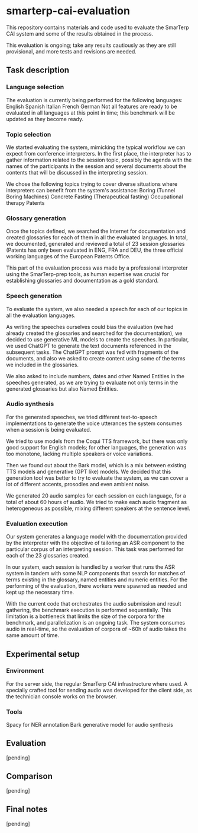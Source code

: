 # smarterp-cai-evaluation

This repository contains materials and code used to evaluate the SmarTerp CAI system and some of the results obtained in the process.

This evaluation is ongoing; take any results cautiously as they are still provisional, and more tests and revisions are needed. 


## Task description
### Language selection
The evaluation is currently being performed for the following languages:
English
Spanish
Italian
French
German
Not all features are ready to be evaluated in all languages at this point in time; this benchmark will be updated as they become ready.

### Topic selection
We started evaluating the system, mimicking the typical workflow we can expect from conference interpreters. In the first place, the interpreter has to gather information related to the session topic, possibly the agenda with the names of the participants in the session and several documents about the contents that will be discussed in the interpreting session.

We chose the following topics trying to cover diverse situations where interpreters can benefit from the system's assistance:
Boring (Tunnel Boring Machines)
Concrete
Fasting (Therapeutical fasting)
Occupational therapy
Patents


### Glossary generation
Once the topics defined, we searched the Internet for documentation and created glossaries for each of them in all the evaluated languages. In total, we documented, generated and reviewed a total of 23 session glossaries (Patents has only been evaluated in ENG, FRA and DEU, the three official working languages of the European Patents Office. 

This part of the evaluation process was made by a professional interpreter using the SmarTerp-prep tools, as human expertise was crucial for establishing glossaries and documentation as a gold standard.

### Speech generation
To evaluate the system, we also needed a speech for each of our topics in all the evaluation languages. 

As writing the speeches ourselves could bias the evaluation (we had already created the glossaries and searched for the documentation), we decided to use generative ML models to create the speeches. In particular, we used ChatGPT to generate the text documents referenced in the subsequent tasks. The ChatGPT prompt was fed with fragments of the documents, and also we asked to create content using some of the terms we included in the glossaries. 

We also asked to include numbers, dates and other Named Entities in the speeches generated, as we are trying to evaluate not only terms in the generated glossaries but also Named Entities.

### Audio synthesis
For the generated speeches, we tried different text-to-speech implementations to generate the voice utterances the system consumes when a session is being evaluated.

We tried to use models from the Coqui TTS framework, but there was only good support for English models; for other languages, the generation was too monotone, lacking multiple speakers or voice variations.

Then we found out about the Bark model, which is a mix between existing TTS models and generative (GPT like) models. We decided that this generation tool was better to try to evaluate the system, as we can cover a lot of different accents, prosodies and even ambient noise. 

We generated 20 audio samples for each session on each language, for a total of about 60 hours of audio. We tried to make each audio fragment as heterogeneous as possible, mixing different speakers at the sentence level.

### Evaluation execution
Our system generates a language model with the documentation provided by the interpreter with the objective of tailoring an ASR component to the particular corpus of an interpreting session. This task was performed for each of the 23 glossaries created.

In our system, each session is handled by a worker that runs the ASR system in tandem with some NLP components that search for matches of terms existing in the glossary, named entities and numeric entities. For the performing of the evaluation, there workers were spawned as needed and kept up the necessary time.

With the current code that orchestrates the audio submission and result gathering, the benchmark execution is performed sequentially. This limitation is a bottleneck that limits the size of the corpora for the benchmark, and parallelization is an ongoing task. The system consumes audio in real-time, so the evaluation of corpora of ~60h of audio takes the same amount of time.

## Experimental setup
### Environment
For the server side, the regular SmarTerp CAI infrastructure where used. A specially crafted tool for sending audio was developed for the client side, as the technician console works on the browser.

### Tools
Spacy for NER annotation
Bark generative model for audio synthesis

## Evaluation
[pending]

## Comparison
[pending]

## Final notes
[pending]
